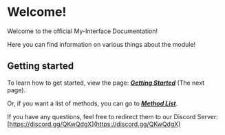 Welcome!
======================================

Welcome to the official My-Interface Documentation!

Here you can find information on various things about the module!

Getting started
---------------------------------------

To learn how to get started, view the page: [***Getting Started***](https://my-interface.readthedocs.io/en/master/getting_started#implementation) (The next page).

Or, if you want a list of methods, you can go to [***Method List***](https://my-interface.readthedocs.io/en/master/method_list).

If you have any questions, feel free to redirect them to our Discord Server:
[https://discord.gg/QKwQdgX](https://discord.gg/QKwQdgX)
